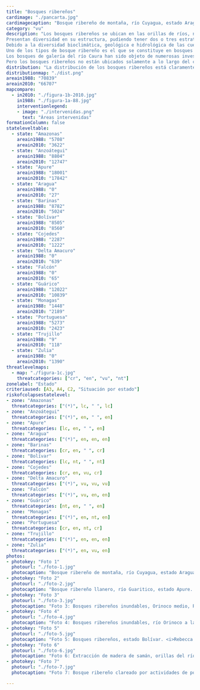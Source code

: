 ```yaml
---
title: "Bosques ribereños"
cardimage: "./pancarta.jpg"
cardimagecaption: "Bosque ribereño de montaña, río Cuyagua, estado Aragua. <i>César Molina</i>"
category: "vu"
description: "Los bosques ribereños se ubican en las orillas de ríos, normalmente sobre bancos y albardones fluviales. Están asociados a climas macrotérmicos (>24 °C), con un régimen de precipitación que puede ser húmedo (ombrófilos), estacional (tropófilos) o incluso seco (xerófilo). Factor determinante de la presencia de un bosque ribereño es una mayor humedad del suelo, regulada por la dinámica del cuerpo de agua que drena los terrenos adyacentes. En algunos casos, generalmente debido a variaciones bioclimáticas, este tipo de bosque traza mosaicos con formaciones de sabanas, como ocurre a lo largo de los ríos Caura, Cuchivero y Suapure (Rosales 2003).<br><br>
Presentan diversidad en su estructura, pudiendo tener dos o tres estratos y un dosel que varía entre 3 y 40 m de altura (Huber & Alarcón 1988, Huber 1995c, Rosales <i>et al.</i> 1997, Rosales <i>et al.</i> 2003, CVG-Edelca 2004, Fernández <i>et al.</i> 2007). Con frecuencia están sometidos a regímenes de inundación, en cuyo caso suelen ser de menor heterogeneidad florística y menor altura de dosel que los no inundables (Salamanca 1983, Huber & Alarcón 1988, Huber & Riina 1997). Por ejemplo, al sur de Venezuela los bosques ribereños sometidos a inundación alcanzan de 15 a 20 m, mientras que los no inundables tienen desde 20 hasta 25 m de altura y árboles emergentes de 30 a 40 m. En el caso de bosques ribereños inundables, el sotobosque es ralo o relativamente poco denso (Rosales <i>et al.</i> 1997).<br><br>
Debido a la diversidad bioclimática, geológica e hidrológica de las cuencas hidrográficas de Venezuela, los bosques ribereños ubicados en diferentes regiones pueden ser muy distintos entre sí. Se puede encontrar desde bosques ribereños que pierden todas las hojas en la época seca (caducifolios) hasta aquéllos que permanecen con follaje durante todo el año (siempreverdes), y que además ocupan una gran variedad de altitudes (Huber & Alarcón 1988, Rosales 2003).<br><br>
Uno de los tipos de bosque ribereño es el que se constituye en bosques de galería (Rosales 2003). Presentan un sólo estrato de árboles siempreverdes y crecen a orillas de los cursos de agua, tanto en zonas de vegetación baja (sabanas) como dentro de las masas boscosas (MARNR 1982). Sin embargo, algunos autores reservan el término “bosque de galería” a los bosques ribereños que se encuentran en un paisaje de sabana, rodeados por vegetación de menor porte (Rosales 2003).<br><br>
Los bosques de galería del río Caura han sido objeto de numerosas investigaciones, donde se demuestra que la distribución de sus especies características (provenientes principalmente de las familias Fabaceae, Caesalpiniaceae, Leguminosae, Euphorbiaceae, Mimosaceae, Rubiaceae, Sapotaceae, Arecaceae, Burseraceae, Moraceae y Chrysobalanaceae), guarda estrecha relación con el gradiente de humedad del suelo y el nivel de inundación estacional (Briceño <i>et al.</i> 1997, Rosales <i>et al.</i> 1997). También comparten especies con otras formaciones boscosas contiguas y con bosques ribereños en otras regiones del país. Por ejemplo, algunas especies de las familias Fabaceae, Mimosaceae y Caesalpiniaceae, también están presentes en bosques ribereños del norte de Venezuela, donde además hay numerosas plantas de otras familias como Bignoniaceae y Sapindaceae (Guerra & Pietrangeli 2007, Calzadilla & Lárez 2008).<br><br>
Pero los bosques ribereños no están ubicados solamente a lo largo del curso de grandes ríos como el Caura. Hay pequeñas zonas con estas formaciones en las sabanas de Caracas y el Litoral Central (Foto 1), en las llanuras bajas del alto Orinoco y en las altiplanicies tepuyanas. También existen en zonas intermedias, como la depresión del lago de Maracaibo, la depresión de Unare o la parte superior del delta del Orinoco, donde son un elemento prominente del paisaje (Rosales 2003). No obstante, las zonas más importantes y más conocidas por la presencia de bosques ribereños son los llanos (Foto 2), la Gran Sabana y otras áreas del Escudo Guayanés (Foto 3, Foto 4, Foto 5) (Rosales 2003)."
distribution: "La distribución de los bosques ribereños está claramente asociada a la red hidrográfica nacional. De acuerdo al análisis de imágenes de satélite, su superficie en 2010 era aproximadamente de 66.707 km<sup>2</sup>, equivalente a 7% del territorio continental de Venezuela (Figura 1, Tabla 1). En la subregión de los Llanos (B2) los bosques ribereños resultan más conspicuos. La vegetación que los rodea, más seca y de menor porte, proporciona un mayor contraste en las imágenes de satélite. Extensiones importantes de esta formación se encuentran también al sur del país (Figura 1, Tabla 1)."
distributionmap: "./dist.png"
areain1988: "70839"
areain2010: "66707"
mapcompare:
  - in2010: "./figura-1b-2010.jpg"
    in1988: "./figura-1a-88.jpg"
    interventionlegend:
    - image: "./intervenidas.png"
      text: "Áreas intervenidas"
formationColumn: false
stateleveltable:
  - state: "Amazonas"
    areain1988: "5708"
    areain2010: "3622"
  - state: "Anzoátegui"
    areain1988: "8804"
    areain2010: "12747"
  - state: "Apure"
    areain1988: "18001"
    areain2010: "17842"
  - state: "Aragua"
    areain1988: "0"
    areain2010: "27"
  - state: "Barinas"
    areain1988: "8782"
    areain2010: "5024"
  - state: "Bolívar"
    areain1988: "8505"
    areain2010: "8560"
  - state: "Cojedes"
    areain1988: "2287"
    areain2010: "1222"
  - state: "Delta Amacuro"
    areain1988: "0"
    areain2010: "639"
  - state: "Falcón"
    areain1988: "0"
    areain2010: "65"
  - state: "Guárico"
    areain1988: "12022"
    areain2010: "10839"
  - state: "Monagas"
    areain1988: "1448"
    areain2010: "2189"
  - state: "Portuguesa"
    areain1988: "5273"
    areain2010: "2423"
  - state: "Trujillo"
    areain1988: "9"
    areain2010: "118"
  - state: "Zulia"
    areain1988: "0"
    areain2010: "1390"
threatlevelmaps:
  - map: "./figura-1c.jpg"
    threatcategories: ["cr", "en", "vu", "nt"]
zonelabel: "Estado"
criteriaused: [A3, A4, C2, "Situación por estado"]
riskofcolapsestatelevel:
- zone: "Amazonas"
  threatcategories: ["(*)", lc, " ", lc]
- zone: "Anzoátegui"
  threatcategories: ["(*)", en, " ", en]
- zone: "Apure"
  threatcategories: [lc, en, " ", en]
- zone: "Aragua"
  threatcategories: ["(*)", en, en, en]
- zone: "Barinas"
  threatcategories: [cr, en, " ", cr]
- zone: "Bolívar"
  threatcategories: [lc, nt, " ", nt]
- zone: "Cojedes"
  threatcategories: [cr, en, vu, cr]
- zone: "Delta Amacuro"
  threatcategories: ["(*)", vu, vu, vu]
- zone: "Falcón"
  threatcategories: ["(*)", vu, en, en]
- zone: "Guárico"
  threatcategories: [nt, en, " ", en]
- zone: "Monagas"
  threatcategories: ["(*)", en, nt, en]
- zone: "Portuguesa"
  threatcategories: [cr, en, nt, cr]
- zone: "Trujillo"
  threatcategories: ["(*)", en, en, en]
- zone: "Zulia"
  threatcategories: ["(*)", en, vu, en]
photos:
- photokey: "Foto 1"
  photourl: "./foto-1.jpg"
  photocaption: "Bosque ribereño de montaña, río Cuyagua, estado Aragua. <i>César Molina</i>"
- photokey: "Foto 2"
  photourl: "./foto-2.jpg"
  photocaption: "Bosque ribereño llanero, río Guaritico, estado Apure. <i>César Molina</i>"
- photokey: "Foto 3"
  photourl: "./foto-3.jpg"
  photocaption: "Foto 3: Bosques ribereños inundables, Orinoco medio, Reserva de Fauna Silvestre Tortuga Arrau. <i>César Molina</i>"
- photokey: "Foto 4"
  photourl: "./foto-4.jpg"
  photocaption: "Foto 4: Bosques ribereños inundables, río Orinoco a la altura de Puerto Ayacucho, Monumento Natural Piedra de La Tortuga, estado Amazonas. <i>César Molina</i>"
- photokey: "Foto 5"
  photourl: "./foto-5.jpg"
  photocaption: "Foto 5: Bosques ribereños, estado Bolívar. <i>Rebecca Miller</i>"
- photokey: "Foto 6"
  photourl: "./foto-6.jpg"
  photocaption: "Foto 6: Extracción de madera de samán, orillas del río Palmar, estado Zulia. <i>Giuseppe Colonnello</i>"
- photokey: "Foto 7"
  photourl: "./foto-7.jpg"
  photocaption: "Foto 7: Bosque ribereño clareado por actividades de pobladores locales, sur del Orinoco. <i>Rebecca Miller</i>"

---
```

